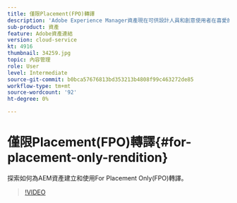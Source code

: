 ```yaml
---
title: 僅限Placement(FPO)轉譯
description: 'Adobe Experience Manager資產現在可供設計人員和創意使用者在喜愛的Adobe Creative Cloud案頭應用程式中使用。 Adobe Creative Cloud企業版的Adobe資產連結擴充功能可擴充搜尋和瀏覽、排序、預覽、上傳資產、結帳、修改、簽入及檢視AEM資產的中繼資料，這些功能可在Adobe Photoshop、InDesign和Illustrator等Creative Cloud工具中使用。 '
sub-product: 資產
feature: Adobe資產連結
version: cloud-service
kt: 4916
thumbnail: 34259.jpg
topic: 內容管理
role: User
level: Intermediate
source-git-commit: b0bca57676813bd353213b4808f99c463272de85
workflow-type: tm+mt
source-wordcount: '92'
ht-degree: 0%

---
```



# 僅限Placement(FPO)轉譯{#for-placement-only-rendition}

探索如何為AEM資產建立和使用For Placement Only(FPO)轉譯。

>[!VIDEO](https://video.tv.adobe.com/v/34259/?quality=12)